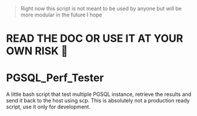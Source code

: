 > Right now this script is not meant to be used by anyone but will be more modular in the future I hope

# READ THE DOC OR USE IT AT YOUR OWN RISK 🫡


# PGSQL_Perf_Tester

A little bash script that test multiple PGSQL instance, retrieve the results and send it back to the host using scp.
This is absolutely not a production ready script, use it only for development.


